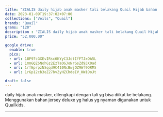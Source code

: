 ```yaml
---
title: "ZIALIS daily hijab anak masker tali belakang Quail Hijab bahan jersey"
date: 2023-01-09T19:37:02+07:00
collections: ["Veils", "Quail"]
brands: "Quail"
grams: "120"
description : "ZIALIS daily hijab anak masker tali belakang Quail Hijab bahan jersey"
price: "52,000.00"

google_drive:
  enable: true
  pics:
  - url: 18P97cGXEvIRsc6KYyC3JctIfFTJxOA5L
  - url: 1mmGQZ6NohGz2EzTaOGJoNrGsZd9JX0ad
  - url: 1rfEprpzNSqqd9C410NcBwjOZ9Wf9QRMS
  - url: 1rGp12cb3eZ27bvZyHZChdeIV_HWiOoJt

draft: false
---
```


daily hijab anak masker, dilengkapi dengan tali yg bisa diikat ke belakang. Menggunakan bahan jersey deluxe yg halus yg nyaman digunakan untuk Quailkids.

----------    
 
